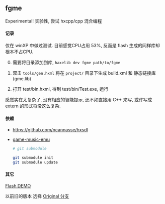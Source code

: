 fgme
-----

Experimental! 实验性, 尝试 hxcpp/cpp 混合编程

#### 记录

仅在 winXP 中做过测试. 目前感觉CPU占用 53%, 反而是 flash 生成的同样库却根本不占CPU.

 0. 需要将目录添加到库, `haxelib dev fgme path/to/fgme`
 
 1. 双击 `tools/gen.hxml` 将在 `project/` 目录下生成 build.xml 和 静态链接库(gme.lib)
 
 2. 打开 test/bin.hxml, 得到 test/bin/Test.exe, 运行

感觉实在太复杂了, 没有相应的智能提示, 还不如直接用 C++ 来写, 或许写成 extern 的形式将没这么复杂.

#### 依赖

 * https://github.com/ncannasse/hxsdl

 * [game-music-emu](http://www.slack.net/~ant/libs/audio.html#Game_Music_Emu)
 
	```bash
	# git submodule

	git submodule init
	git submodule update
	```

#### 其它

[Flash DEMO](http://r32.github.io)

以前旧的版本 选择 [Original 分支](https://github.com/R32/fgme/tree/Original)